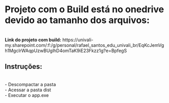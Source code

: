<h1>Projeto com o Build está no onedrive devido ao tamanho dos arquivos:</h1>
<br>
<strong>Link do projeto com build:</strong> https://univali-my.sharepoint.com/:f:/g/personal/rafael_santos_edu_univali_br/EqKcJemVgh1MgclrWAqpUzwBUglhD4omTaK9iE23Fkzz1g?e=BpfegS
<br>
<h2>Instruções:</h2>
<br>
- Descompactar a pasta <br>
- Acessar a pasta dist <br>
- Executar o app.exe
